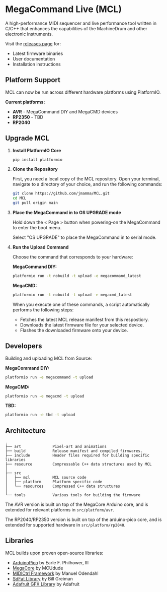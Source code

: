 # MegaCommand Live (MCL)

A high-performance MIDI sequencer and live performance tool written in C/C++ that enhances the capabilities of the MachineDrum and other electronic instruments.

Visit the [releases page](https://github.com/jmamma/MCL/releases) for:
- Latest firmware binaries
- User documentation
- Installation instructions

## Platform Support

MCL can now be run across different hardware platforms using PlatformIO.

**Current platforms:**
- **AVR** - MegaCommand DIY and MegaCMD devices
- **RP2350** - TBD
- **RP2040**

## Upgrade MCL

1. **Install PlatformIO Core**
   ```bash
   pip install platformio
   ```

2.  **Clone the Repository**

    First, you need a local copy of the MCL repository.  Open your terminal, navigate to a directory of your choice, and run the following commands:
    ```bash
    git clone https://github.com/jmamma/MCL.git
    cd MCL
    git pull origin main
    ```
3.  **Place the MegaCommand in to OS UPGRADE mode**

    Hold down the < Page > button when powering-on the MegaCommand to enter the boot menu.

    Select "OS UPGRADE" to place the MegaCommand in to serial mode.

4.  **Run the Upload Command**

    Choose the command that corresponds to your hardware:

    **MegaCommand DIY:**
    ```bash
    platformio run -t nobuild -t upload -e megacommand_latest
    ```

    **MegaCMD:**
    ```bash
    platformio run -t nobuild -t upload -e megacmd_latest
    ```

    When you execute one of these commands, a script automatically performs the following steps:
    *   Fetches the latest MCL release manifest from this respostiory.
    *   Downloads the latest firmware file for your selected device.
    *   Flashes the downloaded firmware onto your device.

## Developers

Building and uploading MCL from Source:

   **MegaCommand DIY:**
   ```bash
   platformio run -e megacommand -t upload
   ```

   **MegaCMD:**
   ```bash
   platformio run -e megacmd -t upload
   ```

   **TBD:**
   ```bash
   platformio run -e tbd -t upload
   ```

## Architecture

```
.
├── art              Pixel-art and animations
├── build            Release manifest and compiled firmwares. 
├── include          Header files required for building specific libraries
├── resource         Compressable C++ data structures used by MCL
│
├── src
│   ├── mcl          MCL source code
│   ├── platform     Platform specific code
│   └── resources    Compressed C++ data structures
│
└── tools            Various tools for building the firmware
```

The AVR version is built on top of the MegaCore Arduino core, and is extended for relevant platforms in `src/platform/avr`.

The RP2040/RP2350 version is built on top of the arduino-pico core, and is extended for supported hardware in `src/platform/rp2040`.

## Libraries

MCL builds upon proven open-source libraries:
- [ArduinoPico](https://github.com/earlephilhower/arduino-pico) by Earle F. Philhower, III
- [MegaCore](https://github.com/MCUdude/MegaCore) by MCUdude
- [MIDICtrl Framework](https://github.com/wesen/mididuino) by Manuel Odendahl
- [SdFat Library](https://github.com/greiman/SdFat) by Bill Greiman
- [Adafruit GFX Library](https://github.com/adafruit/Adafruit-GFX-Library) by Adafruit



















